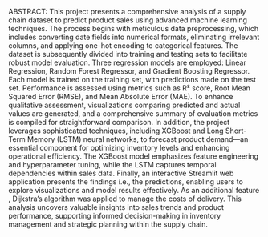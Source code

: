 ABSTRACT:
This project presents a comprehensive analysis of a supply chain dataset to predict product sales using advanced machine learning techniques. The process begins with meticulous data preprocessing, which includes converting date fields into numerical formats, eliminating irrelevant columns, and applying one-hot encoding to categorical features. The dataset is subsequently divided into training and testing sets to facilitate robust model evaluation.
Three regression models are employed: Linear Regression, Random Forest Regressor, and Gradient Boosting Regressor. Each model is trained on the training set, with predictions made on the test set. Performance is assessed using metrics such as R² score, Root Mean Squared Error (RMSE), and Mean Absolute Error (MAE). To enhance qualitative assessment, visualizations comparing predicted and actual values are generated, and a comprehensive summary of evaluation metrics is compiled for straightforward comparison.
In addition, the project leverages sophisticated techniques, including XGBoost and Long Short-Term Memory (LSTM) neural networks, to forecast product demand—an essential component for optimizing inventory levels and enhancing operational efficiency. The XGBoost model emphasizes feature engineering and hyperparameter tuning, while the LSTM captures temporal dependencies within sales data. Finally, an interactive Streamlit web application presents the findings i.e., the predictions, enabling users to explore visualizations and model results effectively. As an additional feature , Dijkstra’s algorithm was applied to manage the costs of delivery. This analysis uncovers valuable insights into sales trends and product performance, supporting informed decision-making in inventory management and strategic planning within the supply chain.
